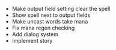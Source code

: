 - Make output field setting clear the spell
- Show spell next to output fields
- Make uncast words take mana
- Fix mana regen checking
- Add dialog system
- Implement story